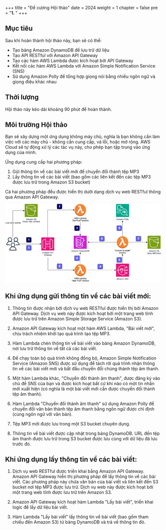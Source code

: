 +++
title = "Đề cương Hội thảo"
date = 2024
weight = 1
chapter = false
pre = "<b>1. </b>"
+++


## Mục tiêu

Sau khi hoàn thành hội thảo này, bạn sẽ có thể:

- Tạo bảng Amazon DynamoDB để lưu trữ dữ liệu
- Tạo API RESTful với Amazon API Gateway
- Tạo các hàm AWS Lambda được kích hoạt bởi API Gateway
- Kết nối các hàm AWS Lambda với Amazon Simple Notification Service (SNS)
- Sử dụng Amazon Polly để tổng hợp giọng nói bằng nhiều ngôn ngữ và giọng điệu khác nhau

## Thời lượng

Hội thảo này kéo dài khoảng 90 phút để hoàn thành.

## Môi trường Hội thảo

Bạn sẽ xây dựng một ứng dụng không máy chủ, nghĩa là bạn không cần làm việc với các máy chủ - không cần cung cấp, vá lỗi, hoặc mở rộng. AWS Cloud sẽ tự động xử lý các tác vụ này, cho phép bạn tập trung vào ứng dụng của mình.

Ứng dụng cung cấp hai phương pháp:
1. Gửi thông tin về các bài viết mới để chuyển đổi thành tệp MP3
2. Lấy thông tin về các bài viết (bao gồm các liên kết đến các tệp MP3 được lưu trữ trong Amazon S3 bucket)

Cả hai phương pháp đều được hiển thị dưới dạng dịch vụ web RESTful thông qua Amazon API Gateway.



![architecture](./images/architecture.png)





## Khi ứng dụng gửi thông tin về các bài viết mới:

1. Thông tin được nhận bởi dịch vụ web RESTful được hiển thị bởi Amazon API Gateway. Dịch vụ web này được kích hoạt bởi một trang web tĩnh được lưu trữ trên Amazon Simple Storage Service (Amazon S3).

2. Amazon API Gateway kích hoạt một hàm AWS Lambda, "Bài viết mới", chịu trách nhiệm khởi tạo quá trình tạo tệp MP3.

3. Hàm Lambda chèn thông tin về bài viết vào bảng Amazon DynamoDB, nơi lưu trữ thông tin về tất cả các bài viết.

4. Để chạy toàn bộ quá trình không đồng bộ, Amazon Simple Notification Service (Amazon SNS) được sử dụng để tách rời quá trình nhận thông tin về các bài viết mới và bắt đầu chuyển đổi chúng thành tệp âm thanh.

5. Một hàm Lambda khác, "Chuyển đổi thành âm thanh", được đăng ký vào chủ đề SNS của bạn và được kích hoạt bất cứ khi nào có một tin nhắn mới xuất hiện (có nghĩa là một bài viết mới cần được chuyển đổi thành tệp âm thanh).

6. Hàm Lambda "Chuyển đổi thành âm thanh" sử dụng Amazon Polly để chuyển đổi văn bản thành tệp âm thanh bằng ngôn ngữ được chỉ định (cùng ngôn ngữ với văn bản).

7. Tệp MP3 mới được lưu trong một S3 bucket chuyên dụng.

8. Thông tin về bài viết được cập nhật trong bảng DynamoDB. URL đến tệp âm thanh được lưu trữ trong S3 bucket được lưu cùng với dữ liệu đã lưu trước đó.

## Khi ứng dụng lấy thông tin về các bài viết:

1. Dịch vụ web RESTful được triển khai bằng Amazon API Gateway. Amazon API Gateway hiển thị phương pháp để lấy thông tin về các bài viết. Các phương pháp này chứa văn bản của bài viết và liên kết đến S3 bucket nơi tệp MP3 được lưu trữ. Dịch vụ web này được kích hoạt bởi một trang web tĩnh được lưu trữ trên Amazon S3.

2. Amazon API Gateway kích hoạt hàm Lambda "Lấy bài viết", triển khai logic để lấy dữ liệu bài viết.

3. Hàm Lambda "Lấy bài viết" lấy thông tin về bài viết (bao gồm tham chiếu đến Amazon S3) từ bảng DynamoDB và trả về thông tin đó.
